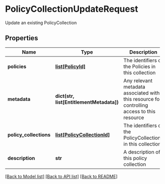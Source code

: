 # PolicyCollectionUpdateRequest

Update an existing PolicyCollection

## Properties
Name | Type | Description | Notes
------------ | ------------- | ------------- | -------------
**policies** | [**list[PolicyId]**](PolicyId.md) | The identifiers of the Policies in this collection | [optional] 
**metadata** | **dict(str, list[EntitlementMetadata])** | Any relevant metadata associated with this resource for controlling access to this resource | [optional] 
**policy_collections** | [**list[PolicyCollectionId]**](PolicyCollectionId.md) | The identifiers of the PolicyCollections in this collection | [optional] 
**description** | **str** | A description of this policy collection | [optional] 

[[Back to Model list]](../README.md#documentation-for-models) [[Back to API list]](../README.md#documentation-for-api-endpoints) [[Back to README]](../README.md)


